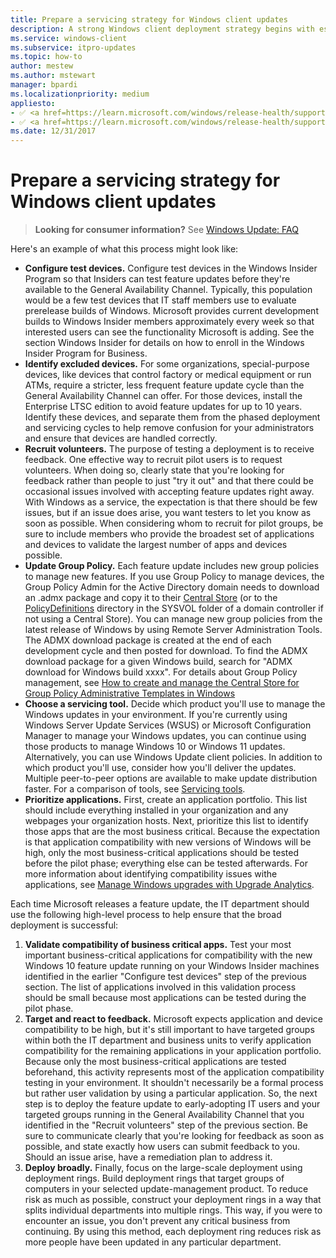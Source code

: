 ```yaml
---
title: Prepare a servicing strategy for Windows client updates
description: A strong Windows client deployment strategy begins with establishing a simple, repeatable process for testing and deploying each feature update.
ms.service: windows-client
ms.subservice: itpro-updates
ms.topic: how-to
author: mestew
ms.author: mstewart
manager: bpardi
ms.localizationpriority: medium
appliesto:
- ✅ <a href=https://learn.microsoft.com/windows/release-health/supported-versions-windows-client target=_blank>Windows 11</a>
- ✅ <a href=https://learn.microsoft.com/windows/release-health/supported-versions-windows-client target=_blank>Windows 10</a>
ms.date: 12/31/2017
---
```


# Prepare a servicing strategy for Windows client updates

> **Looking for consumer information?** See [Windows Update: FAQ](https://support.microsoft.com/help/12373/windows-update-faq)

Here's an example of what this process might look like:

- **Configure test devices.** Configure test devices in the Windows Insider Program so that Insiders can test feature updates before they're available to the General Availability Channel. Typically, this population would be a few test devices that IT staff members use to evaluate prerelease builds of Windows. Microsoft provides current development builds to Windows Insider members approximately every week so that interested users can see the functionality Microsoft is adding. See the section Windows Insider for details on how to enroll in the Windows Insider Program for Business.
- **Identify excluded devices.** For some organizations, special-purpose devices, like devices that control factory or medical equipment or run ATMs, require a stricter, less frequent feature update cycle than the General Availability Channel can offer. For those devices, install the Enterprise LTSC edition to avoid feature updates for up to 10 years. Identify these devices, and separate them from the phased deployment and servicing cycles to help remove confusion for your administrators and ensure that devices are handled correctly.
- **Recruit volunteers.** The purpose of testing a deployment is to receive feedback. One effective way to recruit pilot users is to request volunteers. When doing so, clearly state that you're looking for feedback rather than people to just "try it out" and that there could be occasional issues involved with accepting feature updates right away. With Windows as a service, the expectation is that there should be few issues, but if an issue does arise, you want testers to let you know as soon as possible. When considering whom to recruit for pilot groups, be sure to include members who provide the broadest set of applications and devices to validate the largest number of apps and devices possible.
- **Update Group Policy.** Each feature update includes new group policies to manage new features. If you use Group Policy to manage devices, the Group Policy Admin for the Active Directory domain needs to download an .admx package and copy it to their [Central Store](/troubleshoot/windows-server/group-policy/create-central-store-domain-controller) (or to the [PolicyDefinitions](/troubleshoot/windows-server/group-policy/manage-group-policy-adm-file) directory in the SYSVOL folder of a domain controller if not using a Central Store). You can manage new group policies from the latest release of Windows by using Remote Server Administration Tools. The ADMX download package is created at the end of each development cycle and then posted for download. To find the ADMX download package for a given Windows build, search for "ADMX download for Windows build xxxx". For details about Group Policy management, see [How to create and manage the Central Store for Group Policy Administrative Templates in Windows](/troubleshoot/windows-client/group-policy/create-and-manage-central-store)
- **Choose a servicing tool.** Decide which product you'll use to manage the Windows updates in your environment. If you're currently using Windows Server Update Services (WSUS) or Microsoft Configuration Manager to manage your Windows updates, you can continue using those products to manage Windows 10 or Windows 11 updates. Alternatively, you can use Windows Update client policies. In addition to which product you'll use, consider how you'll deliver the updates. Multiple peer-to-peer options are available to make update distribution faster. For a comparison of tools, see [Servicing tools](waas-overview.md#servicing-tools).
- **Prioritize applications.** First, create an application portfolio. This list should include everything installed in your organization and any webpages your organization hosts. Next, prioritize this list to identify those apps that are the most business critical. Because the expectation is that application compatibility with new versions of Windows will be high, only the most business-critical applications should be tested before the pilot phase; everything else can be tested afterwards. For more information about identifying compatibility issues withe applications, see [Manage Windows upgrades with Upgrade Analytics](/mem/configmgr/desktop-analytics/overview).


Each time Microsoft releases a feature update, the IT department should use the following high-level process to help ensure that the broad deployment is successful:

1. **Validate compatibility of business critical apps.** Test your most important business-critical applications for compatibility with the new Windows 10 feature update running on your Windows Insider machines identified in the earlier "Configure test devices" step of the previous section. The list of applications involved in this validation process should be small because most applications can be tested during the pilot phase.
2. **Target and react to feedback.** Microsoft expects application and device compatibility to be high, but it's still important to have targeted groups within both the IT department and business units to verify application compatibility for the remaining applications in your application portfolio. Because only the most business-critical applications are tested beforehand, this activity represents most of the application compatibility testing in your environment. It shouldn't necessarily be a formal process but rather user validation by using a particular application. So, the next step is to deploy the feature update to early-adopting IT users and your targeted groups running in the General Availability Channel that you identified in the "Recruit volunteers" step of the previous section. Be sure to communicate clearly that you're looking for feedback as soon as possible, and state exactly how users can submit feedback to you. Should an issue arise, have a remediation plan to address it.
3. **Deploy broadly.** Finally, focus on the large-scale deployment using deployment rings. Build deployment rings that target groups of computers in your selected update-management product. To reduce risk as much as possible, construct your deployment rings in a way that splits individual departments into multiple rings. This way, if you were to encounter an issue, you don't prevent any critical business from continuing. By using this method, each deployment ring reduces risk as more people have been updated in any particular department.


